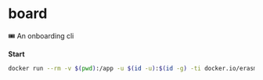 # board
🎟 An onboarding cli 


**Start**

```bash
docker run --rm -v $(pwd):/app -u $(id -u):$(id -g) -ti docker.io/erasme/eraboard:latest
```